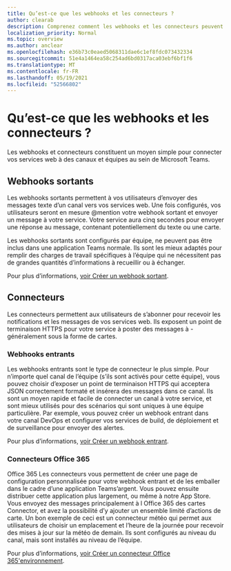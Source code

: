 ```yaml
---
title: Qu’est-ce que les webhooks et les connecteurs ?
author: clearab
description: Comprenez comment les webhooks et les connecteurs peuvent connecter vos services Web à l’Teams client.
localization_priority: Normal
ms.topic: overview
ms.author: anclear
ms.openlocfilehash: e36b73c0eaed5068311dae6c1ef8fdc073432334
ms.sourcegitcommit: 51e4a1464ea58c254ad6bd0317aca03ebf6bf1f6
ms.translationtype: MT
ms.contentlocale: fr-FR
ms.lasthandoff: 05/19/2021
ms.locfileid: "52566802"
---
```

# <a name="what-are-webhooks-and-connectors"></a>Qu’est-ce que les webhooks et les connecteurs ?

Les webhooks et connecteurs constituent un moyen simple pour connecter vos services web à des canaux et équipes au sein de Microsoft Teams. 

## <a name="outgoing-webhooks"></a>Webhooks sortants

Les webhooks sortants permettent à vos utilisateurs d’envoyer des messages texte d’un canal vers vos services web. Une fois configurés, vos utilisateurs seront en mesure @mention votre webhook sortant et envoyer un message à votre service. Votre service aura cinq secondes pour envoyer une réponse au message, contenant potentiellement du texte ou une carte.

Les webhooks sortants sont configurés par équipe, ne peuvent pas être inclus dans une application Teams normale. Ils sont les mieux adaptés pour remplir des charges de travail spécifiques à l’équipe qui ne nécessitent pas de grandes quantités d’informations à recueillir ou à échanger.

Pour plus d’informations, [voir Créer un webhook sortant](~/webhooks-and-connectors/how-to/add-outgoing-webhook.md).

## <a name="connectors"></a>Connecteurs

Les connecteurs permettent aux utilisateurs de s’abonner pour recevoir les notifications et les messages de vos services web. Ils exposent un point de terminaison HTTPS pour votre service à poster des messages à - généralement sous la forme de cartes.

### <a name="incoming-webhooks"></a>Webhooks entrants

Les webhooks entrants sont le type de connecteur le plus simple. Pour n’importe quel canal de l’équipe (s’ils sont activés pour cette équipe), vous pouvez choisir d’exposer un point de terminaison HTTPS qui acceptera JSON correctement formaté et insérera des messages dans ce canal. Ils sont un moyen rapide et facile de connecter un canal à votre service, et sont mieux utilisés pour des scénarios qui sont uniques à une équipe particulière. Par exemple, vous pouvez créer un webhook entrant dans votre canal DevOps et configurer vos services de build, de déploiement et de surveillance pour envoyer des alertes.

Pour plus d’informations, [voir Créer un webhook entrant](~/webhooks-and-connectors/how-to/add-incoming-webhook.md).

### <a name="office-365-connectors"></a>Connecteurs Office 365

Office 365 Les connecteurs vous permettent de créer une page de configuration personnalisée pour votre webhook entrant et de les emballer dans le cadre d’une application Teams’argent. Vous pouvez ensuite distribuer cette application plus largement, ou même à notre App Store. Vous envoyez des messages principalement à l Office 365 des cartes Connector, et avez la possibilité d’y ajouter un ensemble limité d’actions de carte. Un bon exemple de ceci est un connecteur météo qui permet aux utilisateurs de choisir un emplacement et l’heure de la journée pour recevoir des mises à jour sur la météo de demain. Ils sont configurés au niveau du canal, mais sont installés au niveau de l’équipe.

Pour plus d’informations, [voir Créer un connecteur Office 365'environnement](~/webhooks-and-connectors/how-to/connectors-creating.md).
